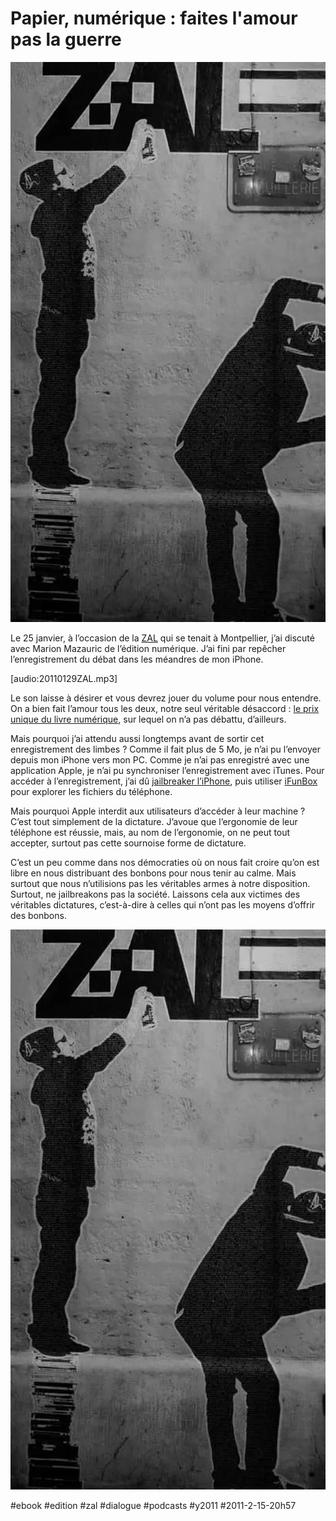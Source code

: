 # Papier, numérique : faites l'amour pas la guerre

![](_i/zal.webp)

Le 25 janvier, à l’occasion de la [ZAL](../1/zone-d%E2%80%99autonomie-litteraire.md) qui se tenait à Montpellier, j’ai discuté avec Marion Mazauric de l’édition numérique. J’ai fini par repêcher l’enregistrement du débat dans les méandres de mon iPhone.

[audio:20110129ZAL.mp3]

Le son laisse à désirer et vous devrez jouer du volume pour nous entendre. On a bien fait l’amour tous les deux, notre seul véritable désaccord : [le prix unique du livre numérique](#prix-unique-du-livre), sur lequel on n’a pas débattu, d’ailleurs.

Mais pourquoi j’ai attendu aussi longtemps avant de sortir cet enregistrement des limbes ? Comme il fait plus de 5 Mo, je n’ai pu l’envoyer depuis mon iPhone vers mon PC. Comme je n’ai pas enregistré avec une application Apple, je n’ai pu synchroniser l’enregistrement avec iTunes. Pour accéder à l’enregistrement, j’ai dû [jailbreaker l’iPhone](http://worldissmall.fr/2011/02/06/tuto-wijailbreak-iphone-4-ios-4-2-1-untethered-avec-greenpois0n/), puis utiliser [iFunBox](http://i-funbox.com/) pour explorer les fichiers du téléphone.

Mais pourquoi Apple interdit aux utilisateurs d’accéder à leur machine ? C’est tout simplement de la dictature. J’avoue que l’ergonomie de leur téléphone est réussie, mais, au nom de l’ergonomie, on ne peut tout accepter, surtout pas cette sournoise forme de dictature.

C’est un peu comme dans nos démocraties où on nous fait croire qu’on est libre en nous distribuant des bonbons pour nous tenir au calme. Mais surtout que nous n’utilisions pas les véritables armes à notre disposition. Surtout, ne jailbreakons pas la société. Laissons cela aux victimes des véritables dictatures, c’est-à-dire à celles qui n’ont pas les moyens d’offrir des bonbons.

[![](_i/zal.webp)](http://www.discordance.fr/la-zone-dautonomie-litteraire-a-place-to-be-26652)

#ebook #edition #zal #dialogue #podcasts #y2011 #2011-2-15-20h57
